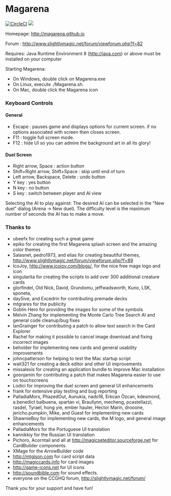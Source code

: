 # Magarena

[![CircleCI](https://circleci.com/gh/magarena/magarena.svg?style=shield)](https://circleci.com/gh/magarena/magarena)
[![](https://img.shields.io/github/downloads/magarena/magarena/latest/total.svg)](https://magarena.github.io/)



Homepage: http://magarena.github.io

Forum   : http://www.slightlymagic.net/forum/viewforum.php?f=82

Requires: Java Runtime Environment 8 (http://java.com) or above must be installed on your computer

Starting Magarena:
* On Windows, double click on Magarena.exe
* On Linux, execute ./Magarena.sh.
* On Mac, double click the Magarena icon

### Keyboard Controls

#### General
* Escape : pauses game and displays options for current screen.
         if no options associated with screen then closes screen.
* F11    : toggle full screen mode.
* F12    : hide UI so you can admire the background art in all its glory!

#### Duel Screen
* Right arrow, Space              : action button
* Shift+Right arrow, Shift+Space  : skip until end of turn
* Left arrow, Backspace, Delete   : undo button
* Y key                           : yes button
* N key                           : no button
* S key                           : switch between player and AI view

Selecting the AI to play against:
  The desired AI can be selected in the "New duel" dialog (Arena -> New duel).
  The difficulty level is the maximum number of seconds the AI has to make a move.

### Thanks to
-  ubeefx for creating such a great game
-  epiko for creating the first Magarena splash screen and the amazing color themes
-  Salasnet, pedro1973, and elias for creating beautiful themes, http://www.slightlymagic.net/forum/viewforum.php?f=89
-  IcoJoy, http://www.icojoy.com/blogs/, for the nice free mage logo and icon
-  singularita for creating the scripts to add over 300 additional creature cards
-  glorfindel, Old Nick, David, Grundomu, jeffwadsworth, Kuno, LSK, sponeta,
-  day5ive, and Excedrin for contributing premade decks
-  mtgrares for the publicity
-  Goblin Hero for providing the images for some of the symbols
-  Melvin Zhang for implementing the Monte Carlo Tree Search AI and general code cleanup/bug fixes
-  IanGrainger for contributing a patch to allow text search in the Card Explorer
-  Rachel for making it possible to cancel image download and fixing incorrect images
-  beholder for implementing new cards and general usability improvements
-  johncpatterson for helping to test the Mac startup script
-  wait321 for creating a deck editor and other UI improvements
-  missalexis for creating an application bundle to improve Mac installation
-  goonjamin for contributing a patch that makes Magarena easier to use on touchscreens
-  Lodici for improving the duel screen and general UI enhancements
-  frank for extensive play testing and bug reporting
-  PalladiaMors, PhazedOut, Aunukia, nado18, Erkcan Özcan, kdesmond,
   a.benedict balbuena, spartan vi, Braullynn, mecheng, pcastellazzi, rasdel,
   Tyrael, hong yie, ember hauler, Hector Marin, drooone, jericho.pumpkin,
   Mike, and Guest for implementing new cards
-  ShawnieBoy for implementing new cards, the M logo, and general image enhancements
-  PalladiaMors for the Portuguese UI translation
-  kannikkiy for the Russian UI translation
-  Pichoro, Acorntail and all at http://magicseteditor.sourceforge.net for CardBuilder components.
-  XMage for the ArrowBuilder code
-  http://mtgjson.com for card script data
-  http://magiccards.info for card images
-  http://game-icons.net for UI icons
-  http://soundbible.com for sound effects.
-  everyone on the CCGHQ forum, http://slightlymagic.net/forum/

Thank you for your support and have fun!
